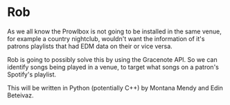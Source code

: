 # Rob
As we all know the Prowlbox is not going to be installed in the same venue, for example a country nightclub, wouldn't want the information of it's patrons playlists that had EDM data on their or vice versa. 

Rob is going to possibly solve this by using the Gracenote API. So we can identify songs being played in a venue, to target what songs on a patron's Spotify's playlist. 

This will be written in Python (potentially C++) by Montana Mendy and Edin Beteivaz. 
